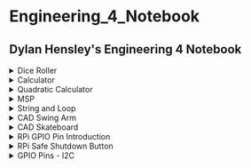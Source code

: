 # Engineering_4_Notebook
## Dylan Hensley's Engineering 4 Notebook
 
<details><summary>Dice Roller</summary>
 
## Dice Roller

### Assignment Description

In this assignment, we created a number generator that would pick a random number from 1-6. For this assignment, we needed to use "import random" which is a function that is used to select random results out of possible outcomes. The prgram can also be exited out or give you the option to roll again. This assignment, if done correctly, should have relatively clean code and should be really fun to use.

### Evidence 
 
<details><summary>Code</summary>
 
 
 ``` python
 
 # Automatic Dice Roller

# Written by [Dylan J. Hensley]

print ("🎲Automatic Dice Roller🎲:") # Title

import random
roll_again = ""
while roll_again == "":
    roll_dice = input("🎲Roll The Dice ⬇") # Telling you to Roll the Dice

    if roll_dice == "Roll": # What you write to roll the Dice
        posiblle_results = [6, 5, 4, 3, 2, 1] # possible outcomes
        result = random.choice(posiblle_results) # Picks out a random number
        print("You rolled a... " + str(result)) # Tells you the random number
    roll_again = input("X to exit / Enter to Roll again🎲")

```
 
</details>
 
<img src="https://github.com/DylnH/Engineering_4_Notebook/blob/main/Screenshot%202021-10-05%209.55.41%20PM.png?raw=true" alt="Screenshot 2021-10-05 9.55.41 PM.png"/>
 
 Onces you start, Type in "Roll" and Taa Daa, you should get a number between 1-6. Then if you want to roll again, press "enter", if not, "X"

### Wiring

N/A
 
### Reflection

The assignment wasn't hard at all, however, it was SO hard to follow Mr Miller's demands. Eventhough my code was working, he made me redo it over and over and over again, because I didn't "follow intructions". What kind of monster does that??? Anyway, if you want to do this assignment, look at the for the .py file in my readme.Personally, feel like I understand things more when I get to see it write in front of my face.
 
</details>

<details><summary>Calculator</summary>
 
## Calculator

### Assignment Description

In this assignment we were tasked to create a calculator that could add, subtracted, multiply ,and divide. The catch however, was to do all that, using only one function. By using "doMath" you are able to "do math" and solve simple math equations. The program can be exited out of and can give you the option to calculate again. This assignment will nt take you long, if you know which function to use.

### Evidence 
 
<details><summary>Code</summary>
 
 
 ``` python
 
 # Kalculator

def doMath(x,y,z):
    if(z==1):#addition
        return x + y
    if(z==2):#subtraction
         return x - y
    if(z==3):#mulitplication
         return x * y
    if(z==4):#division
         return round(x / y, 2)

while True:

        x = float(input("Enter 1st number: ")) #type in first input
        y = float(input("Enter 2nd number: ")) #type in second input

        print("Sum:        ", doMath(x,y,1)) #print out possible outcomes
        print("Difference: ", doMath(x,y,2))
        print("Product:    ", doMath(x,y,3))
        print("Quotient:   ", doMath(x,y,4))
        break 

```
 
</details>
 
<img src="https://github.com/DylnH/Engineering_4_Notebook/blob/main/Screenshot%202021-10-05%2010.40.39%20PM.png?raw=true" alt="Screenshot 2021-10-05 10.40.39 PM.png"/>
 
 Onces you start, Type in one number, then the second, and you'll get 4 different outcomes (addition,subraction,multiplication,division)

### Wiring

N/A
 
### Reflection

For this assignment, I had a hard time narrowing my code to 1 function. my original code had 4 function (def add, def subtract, def multiply, and def divide). It took me awhile to learn about the doMath function, but after I did, I was able to finish the assignment "properly" (both ways work the same way if you want to make your own calculator).

 
</details>

<details><summary>Quadratic Calculator</summary>
 
## Quadratic Calculator

### Assignment Description

This program computes roots of a quadratic equation when coefficients a, b and c are typed by the user. for this assignment I used 
"def quadCalc" as the main function. I have trouble with Quadratics in reality so coding I thought would be dificult, but is will not be as bad as it may seem.
	
### Evidence 
 
<details><summary>Code</summary>
 
 
 ``` python
 
#Quadratic Solver


def quadCalc(a,b,c): # quadCalc = do quadratic/advanced math calculations
  intA = int(a)
  intB = int(b) 
  intC = int(c) 
  disc = ((intB*intB)-(4*intA*intC)) 
  Q1 = (-intB / (2*intA))
  if disc < 0: # if disc < 0 = calculate, then if answer is determind to have no real roots,print
    return("no real roots.".format(intA, intB, intC))
  if disc == 0: # if disc == 0 = calculate, then if answer is determind to have real roots,print
    return("The root =: {0}".format(Q1)) 
  if disc > 0: 
    pos = ((disc**0.5)/(2*intA)) 
    w = round((Q1 - pos),5) 
    x = round((Q1 + pos),5) 
    return([w,x]) 

while True:
    print("Enter coefficients") #Asking for user input
    a = input("Enter 1st coefficient: ") #input of 1st number
    b = input("Enter 2nd coefficient: ") #input second number
    c = input("Enter 3rd coefficient: ") #input third number
    returnVal = quadCalc(a,b,c)
    if isinstance(returnVal,list): 
      print("Two roots:")
      for root in returnVal:
        print(root)
    else:
      print(returnVal) 

```
 
</details>
 
<img src="https://github.com/DylnH/Engineering_4_Notebook/blob/main/Screenshot%202021-10-05%2010.58.30%20PM.png?raw=true" alt="Screenshot 2021-10-05 10.58.30 PM.png"/>
 
 Onces you start, Type in one number, then the second, then the third and you'll get your answer. (real roots or no real roots as well)

### Wiring

N/A
 
### Reflection

In This assignment, I had some problem with the inputs, however that was just a typo I had that I didn't see. I didn't really have any issues. Also, with any assignment, Looking something up will help you understand what is happening and what you need to do. Additinally follow intructions, At first, I didn't read the desrciption for this assignment and just did my own thing. DON'T. I had to redo this one multiple times because of it.
 
</details>

<details><summary>MSP</summary>
 
## Hangman Game
### Assignment Description

In this assignment, we created a hangman game,that can be played by two people. The first player would type in a word, and the game with begin. The second player would guess and a stick figure will gradually form, depending on if the player answers wrong. The concept is pretty staight forward, a standard hangman game. This look a little longer than the rest of the assignments, but thats due to difficulty.

### Evidence 
	
<details><summary>Code</summary>
 
 
 ``` python

 #hangboy

import time

wrongArr = ["________	", # will print one row for every wromg answer
	    "|       |  ",
            "|       O  ",
            "|      /|\\",
            "|      / \\", 
            "|          ",
	    "|		"]
print ("write a word.")

word = input() # Player #1 input setup
time.sleep(1)

print ("\n" * 50)
print ("Guess")
time.sleep(0.5)

guesses = ' '
turns = len(wrongArr)
save = turns
while turns > 0:
    failed = 0 
    for char in word:
        if char in guesses:
            print (char) 

        else:
            print ("_")
            failed += 1

    if failed == 0:
        print ("You won :)")# if you win, print
        break
    print
    guess = input() 
    guesses += guess 

    if guess not in word:
        turns -= 1
        for i in range(save - turns): 
       	    print (wrongArr[i])
        print ("You have", + turns, 'more guesses') # number of guesses

        if turns == 0:
            print ("You lost (x_x)") # death

    print ("_______________________________")

```
 
</details>
 
 <img src="https://github.com/DylnH/Engineering_4_Notebook/blob/main/Screenshot%202021-10-12%20at%203.20.22%20PM.png?raw=true">	
 <img src="https://github.com/DylnH/Engineering_4_Notebook/blob/main/Screenshot%202021-10-12%20at%203.19.39%20PM.png?raw=true">
 
  
 Onces you start, Type in "Roll" and Taa Daa, you should get a number between 1-6. Then if you want to roll again, press "enter", if not, "X"

### Wiring

N/A
 
### Reflection

For this assignment, I had difficulty with the "player input aspect of the assignment. I tried to get away with it by making a random word generator so you can play with yourself,but thats a different project. After I figure that out This helped me solve my issues. [Link to Hangman code](https://inventwithpython.com/invent4thed/chapter8.html)
	
</details>

<details><summary>String and Loop</summary>
 
## String and Loop

### Assignment Description
	
For this assignment, We were tasked to make a program that would print out sentences were written out by a user. In this assignmnt I used numpy array with is a function that can be used to make compact lists in certain formats in very quick time. by using it, you can get your code to look really clean, because there isn't that much to do.


### Evidence 
 
<details><summary>Code</summary>
 
 ``` python
 
 # Loops and string

# Written by Dylan J. Hensley


import numpy 

txt = input("Write somethin' ")

letters = list(txt)
array1 = numpy.array(letters) # formats letters vertically in a list format

for i in letters:
    newStr = i.replace(' ', '-')  # instead of space, it a "-"
    print(newStr)
 
 ```
</details>

 <img src="https://github.com/DylnH/Engineering_4_Notebook/blob/main/Screenshot%20(15).png?raw=true">

First type out some sentences,words,phrase, anythings for that matter, and press "enter" then your program will print it out vertically.
 
### Wiring

N/A
 
### Reflection

The assignment wasn't hard at all, numpy works wonders, It's litterally made for this assignment (or making lists). At first I was a bit confused on what the assignment was asking for and my code had the text printed horizantally but other than that easy fix, this assignment was quick and fun.

</details>
	
	
<details><summary>CAD Swing Arm</summary>
 
## CAD Swing Arm

### Assignment Description
	
This assignment asked me to replicate a swing arm part from a set of drawings. The assignment style is similar to a portion of the Onshape Associate Certification test.

### Evidence 

#### Configuration #1
	
<img src="https://github.com/DylnH/Engineering_4_Notebook/blob/main/Screenshot%202021-10-21%2011.36.42%20PM.png?raw=true">
	
	
#### Configuration #2
	
<img src="https://github.com/DylnH/Engineering_4_Notebook/blob/main/Screenshot%202021-10-21%2011.37.15%20PM.png?raw=true">
	
#### Links

[Swing Arm Link](https://cvilleschools.onshape.com/documents/5ce46cef149ffc7d33da91cc/w/8b3d52efd11c982e6632a7d7/e/8e3422795aa742f79d0cd294)

### Reflection

Creating this part from a drawing was pretty simple due to my past experience with tracing. However I will say that it's not the easiest to create something based off a black and white image. Next time, I will spend more time analyzing the drawings before I actually start making the part!

</details>

<details><summary>CAD Skateboard</summary>
 
## CAD Skateboard

### Assignment Description
	
For this assignment, We were tasked to make a skateboard in a step by step format. We created every part, the deck, the trucks, the wheels, bearings, and hardware. This was really fun to work on and will help you build up certain skills like using the hole tools, split and moving faces, and how to edit preexisting parts.


### Evidence 

<details><summary>Images</summary>

#### Deck
	
<img src="https://github.com/DylnH/Engineering_4_Notebook/blob/main/Screenshot%202021-10-21%2011.40.38%20PM.png?raw=true">
	
#### Trucks
	
<img src="https://github.com/DylnH/Engineering_4_Notebook/blob/main/jbnjnjn.png?raw=true" alt="jbnjnjn.png"/>
	
#### Wheel
	
<img src="https://github.com/DylnH/Engineering_4_Notebook/blob/main/Screenshot%202021-10-21%2011.39.18%20PM.png?raw=true">
	
#### Bearing
	
<img src="https://github.com/DylnH/Engineering_4_Notebook/blob/main/Screenshot%202021-10-21%2011.39.36%20PM.png?raw=true">
	
#### Complete Skateboard
	
<img src="https://github.com/DylnH/Engineering_4_Notebook/blob/main/Screenshot%202021-10-21%2011.41.56%20PM.png?raw=true">

 </details>

#### Links
	
[SkateBoard](https://cvilleschools.onshape.com/documents/d5ff6f7a97309cc405ae1018/w/6e7e7d22ebda895d6140c3e2/e/a68ca3ee1887abae4454c96c)
 
### Reflection

This assignment was more fun than anything. I didn't learn that much of anything with this one however it's always good to practice. If you want to do this project, use this [Link]( https://cvilleschools.onshape.com/documents/ce5ac8909ec93f2ab937afda/w/77af2f4715cd6b9dc0f3d968/e/1cf175a4a9e7faeb7db52e25). This will give a complete step-by-step process created by Dorctor Shields. I will say, if you complete the harder truck design, you'll notice that the trucks and wheels are way closer to the deck than a normal skateboard. It bothered me a bit so I just tweaked the design a bit, plus adding riser pads.

</details>

<details><summary>RPi GPIO Pin Introduction</summary>
 
## RPi GPIO Pin Introduction

### Assignment Description
	
For this assignment. we coded a LED to remotely blink an LED on and off with our pi and a T Cobbler.

### Evidence 

<details><summary>Code</summary>
 
 ``` python

# For the assignment, you only needed to use 1 LED but I wanted to add a little spice to it and used more.
	
import RPi.GPIO as GPIO
import time

GPIO.setmode(GPIO.BCM)
GPIO.setwarnings(False)
b = [26] # pin set up for blue LED
y = [20] # pin set up for yellow LED
g = [19] # pin set up for green LED
r = [21] # pin set up for red LED
GPIO.setup(b, GPIO.OUT)
GPIO.setup(y, GPIO.OUT)
GPIO.setup(g, GPIO.OUT)
GPIO.setup(r, GPIO.OUT)
while True:
	GPIO.output(b, 1) # Blue on, every other LED off
	GPIO.output(y, 0)
	GPIO.output(g, 0)
	GPIO.output(r, 0)
	time.sleep(0.08) # space between LED's blinking
	GPIO.output(b, 0) # Yellow on, every other LED off
	GPIO.output(y, 1)
	GPIO.output(g, 0)
	GPIO.output(r, 0)
	time.sleep(0.08) # space between LED's blinking
	GPIO.output(b, 0) # Red on, every other LED off
	GPIO.output(y, 0)
	GPIO.output(g, 0)
	GPIO.output(r, 1)
	time.sleep(0.08) # space between LED's blinking
	GPIO.output(b, 0) # Green on, every other LED off
	GPIO.output(y, 0)
	GPIO.output(g, 1)
	GPIO.output(r, 0)
	time.sleep(0.08) # space between LED's blinking
 
 ```
</details>
	
#### Picture
	
<img src="https://github.com/DylnH/Engineering_4_Notebook/blob/main/ezgif.com-gif-maker.gif?raw=true">
	
#### Wiring

All you need to know is [how to wire a LED](https://www.electronicshub.org/how-to-blink-an-led-using-raspberry-pi-and-python/). Just do it 4 times
	
#### Links

I didn't any help with this assignment

### Reflection

This Assignment was pretty simple. LED control is one of the most simple things to do in the world of coding. In this assignment, your basically just toggling to outputs of each LED. I had no issues with this assignment.
	
</details>

<details><summary>RPi Safe Shutdown Button</summary>
 
## RPi Safe Shutdown Button

### Assignment Description
	
For this assignment. If you press a button momentarily, the Pi will reboot and if you Hold down the button for about 3 seconds the Pi will shutdown.This python script takes advantage of the Qwiic pHat v2.0's built-in general purpose button to safely reboot/shutdown you Pi

### Evidence 

<details><summary>Code</summary>
 
 ``` python

import time
import RPi.GPIO as GPIO # from https://pypi.org/project/RPi.GPIO/

reset_shutdown_pin = 26 # pin setup
GPIO.setwarnings(False) # Suppress warnings
GPIO.setmode(GPIO.BCM) # GPIO numbering for pins

GPIO.setup(reset_shutdown_pin, GPIO.IN, pull_up_down=GPIO.PUD_UP)

# Use Qwiic pHAT's pullup resistor so that the pin is not floating
#GPIO.setup(reset_shutdown_pin, GPIO.IN)

# modular function to restart Pi
def restart():
    print("restarting Pi")
    command = "/usr/bin/sudo /sbin/shutdown -r now"
    import subprocess
    process = subprocess.Popen(command.split(), stdout=subprocess.PIPE)
    output = process.communicate()[0]
    print(output)

# modular function to shutdown Pi
def shut_down():
    print("shutting down")
    command = "/usr/bin/sudo /sbin/shutdown -h now"
    import subprocess
    process = subprocess.Popen(command.split(), stdout=subprocess.PIPE)
    output = process.communicate()[0]
    print(output)




while True:
    time.sleep(0.5) # delay
    
    channel = GPIO.wait_for_edge(reset_shutdown_pin, GPIO.FALLING, bouncetime=200) # for safe shutdown/reboot

    if channel is None:
        print('Timeout occurred')
    else:
        print('Edge detected on channel', channel)

        # For troubleshooting
        counter = 0

        while GPIO.input(reset_shutdown_pin) == False:
            counter += 1 # if button pressed for a moment, reboot
            time.sleep(0.5)

            if counter > 3: # if button press greater than 3 sec, shutdown
                shut_down()

        restart() # restart (short button press only)
 
 ```
</details>
	
#### Picture
	
<img src="https://github.com/DylnH/Engineering_4_Notebook/blob/main/ezgif.com-gif-maker%20(1).gif?raw=true">
	
#### Wiring

No wiring needed, It just wiring a button. Easy google search.	
	
#### Links

[This](https://learn.sparkfun.com/tutorials/raspberry-pi-safe-reboot-and-shutdown-button/all) helped my out with the assignment.

### Reflection

This Assignment was a bit annoy due to slightly modifying preexisting code over and over, aswell as having to wait if the pi rebooted or shut down to see if a did the assignment correctly. Despite that, modifying other persons code is a good skill to have.
	
</details>

<details><summary>GPIO Pins - I2C</summary>
 
## GPIO Pins - I2C

### Assignment Description
	
For this assignment. If you press a button momentarily, the Pi will reboot and if you Hold down the button for about 3 seconds the Pi will shutdown.This python script takes advantage of the Qwiic pHat v2.0's built-in general purpose button to safely reboot/shutdown you Pi

### Evidence 

<details><summary>Code</summary>
 
 ``` python

import time
import RPi.GPIO as GPIO # from https://pypi.org/project/RPi.GPIO/

reset_shutdown_pin = 26 # pin setup
GPIO.setwarnings(False) # Suppress warnings
GPIO.setmode(GPIO.BCM) # GPIO numbering for pins

GPIO.setup(reset_shutdown_pin, GPIO.IN, pull_up_down=GPIO.PUD_UP)

# Use Qwiic pHAT's pullup resistor so that the pin is not floating
#GPIO.setup(reset_shutdown_pin, GPIO.IN)

# modular function to restart Pi
def restart():
    print("restarting Pi")
    command = "/usr/bin/sudo /sbin/shutdown -r now"
    import subprocess
    process = subprocess.Popen(command.split(), stdout=subprocess.PIPE)
    output = process.communicate()[0]
    print(output)

# modular function to shutdown Pi
def shut_down():
    print("shutting down")
    command = "/usr/bin/sudo /sbin/shutdown -h now"
    import subprocess
    process = subprocess.Popen(command.split(), stdout=subprocess.PIPE)
    output = process.communicate()[0]
    print(output)




while True:
    time.sleep(0.5) # delay
    
    channel = GPIO.wait_for_edge(reset_shutdown_pin, GPIO.FALLING, bouncetime=200) # for safe shutdown/reboot

    if channel is None:
        print('Timeout occurred')
    else:
        print('Edge detected on channel', channel)

        # For troubleshooting
        counter = 0

        while GPIO.input(reset_shutdown_pin) == False:
            counter += 1 # if button pressed for a moment, reboot
            time.sleep(0.5)

            if counter > 3: # if button press greater than 3 sec, shutdown
                shut_down()

        restart() # restart (short button press only)
 
 ```
</details>
	
#### Picture
	
<img src="https://github.com/DylnH/Engineering_4_Notebook/blob/main/pins.jpg?raw=true">

#### Wiring

<img src="https://github.com/DylnH/Engineering_4_Notebook/blob/main/GPINS.png?raw=true">
	
#### Links

[This](https://learn.sparkfun.com/tutorials/raspberry-pi-safe-reboot-and-shutdown-button/all) helped my out with the assignment.

### Reflection

This Assignment was a bit annoy due to slightly modifying preexisting code over and over, aswell as having to wait if the pi rebooted or shut down to see if a did the assignment correctly. Despite that, modifying other persons code is a good skill to have.
	
</details>
